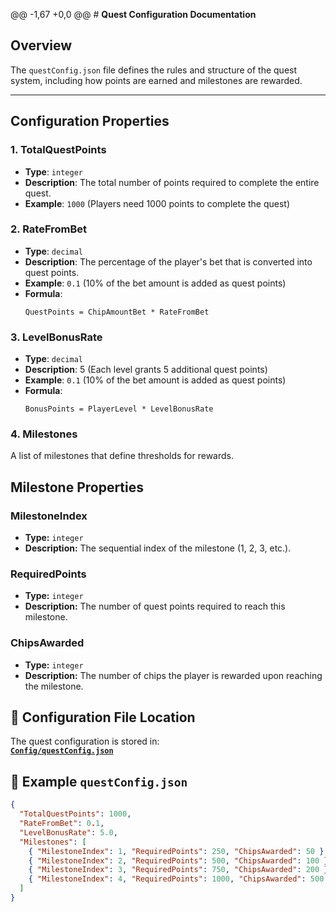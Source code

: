 @@ -1,67 +0,0 @@
﻿# **Quest Configuration Documentation**

## **Overview**
The `questConfig.json` file defines the rules and structure of the quest system, including how points are earned and milestones are rewarded.

---

## **Configuration Properties**

### **1. TotalQuestPoints**
- **Type**: `integer`
- **Description**: The total number of points required to complete the entire quest.
- **Example**: `1000` (Players need 1000 points to complete the quest)

### **2. RateFromBet**
- **Type**: `decimal`
- **Description**: The percentage of the player's bet that is converted into quest points.
- **Example**: `0.1` (10% of the bet amount is added as quest points)
- **Formula**:  
  ```plaintext
  QuestPoints = ChipAmountBet * RateFromBet

### **3. LevelBonusRate**
- **Type**: `decimal`
- **Description**: 5 (Each level grants 5 additional quest points)
- **Example**: `0.1` (10% of the bet amount is added as quest points)
- **Formula**:  
  ```plaintext
  BonusPoints = PlayerLevel * LevelBonusRate

### **4. Milestones**
A list of milestones that define thresholds for rewards.

## Milestone Properties

### MilestoneIndex
- **Type:** `integer`
- **Description:** The sequential index of the milestone (1, 2, 3, etc.).

### RequiredPoints
- **Type:** `integer`
- **Description:** The number of quest points required to reach this milestone.

### ChipsAwarded
- **Type:** `integer`
- **Description:** The number of chips the player is rewarded upon reaching the milestone.


## 📂 Configuration File Location

The quest configuration is stored in:  
**[`Config/questConfig.json`](../QuestingEngine/Config/questConfig.json)**

## 📄 Example `questConfig.json`

```json
{
  "TotalQuestPoints": 1000,
  "RateFromBet": 0.1,
  "LevelBonusRate": 5.0,
  "Milestones": [
    { "MilestoneIndex": 1, "RequiredPoints": 250, "ChipsAwarded": 50 },
    { "MilestoneIndex": 2, "RequiredPoints": 500, "ChipsAwarded": 100 },
    { "MilestoneIndex": 3, "RequiredPoints": 750, "ChipsAwarded": 200 },
    { "MilestoneIndex": 4, "RequiredPoints": 1000, "ChipsAwarded": 500 }
  ]
}
